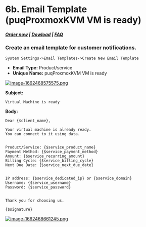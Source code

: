 # 6b. Email Template (puqProxmoxKVM VM is ready)

#####  [Order now](https://puqcloud.com/index.php?rp=/store/whmcs-module-proxmox-kvm) | [Dowload](https://download.puqcloud.com/WHMCS/servers/PUQ_WHMCS-Proxmox-KVM/) | [FAQ](https://faq.puqcloud.com/)

### Create an email template for customer notifications.

```
System Settings->Email Templates->Create New Email Template
```

- **Email Type:** Product/service
- **Unique Name:** puqProxmoxKVM VM is ready

[![image-1662468575575.png](https://doc.puq.info/uploads/images/gallery/2022-09/scaled-1680-/image-1662468575575.png)](https://doc.puq.info/uploads/images/gallery/2022-09/image-1662468575575.png)

**Subject:**

```
Virtual Machine is ready
```

**Body:**

```
Dear {$client_name},

Your virtual machine is already ready.
You can connect to it using data.


Product/Service: {$service_product_name}
Payment Method: {$service_payment_method}
Amount: {$service_recurring_amount}
Billing Cycle: {$service_billing_cycle}
Next Due Date: {$service_next_due_date}


IP address: {$service_dedicated_ip} or {$service_domain}
Username: {$service_username}
Password: {$service_password}


Thank you for choosing us.

{$signature}
```

[![image-1662468661245.png](https://doc.puq.info/uploads/images/gallery/2022-09/scaled-1680-/image-1662468661245.png)](https://doc.puq.info/uploads/images/gallery/2022-09/image-1662468661245.png)
